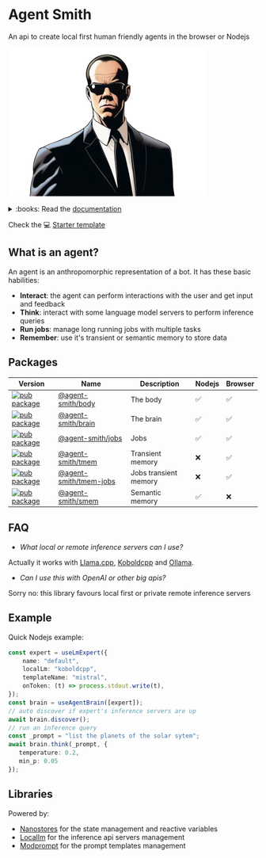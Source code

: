 # Agent Smith

An api to create local first human friendly agents in the browser or Nodejs

![Agent Smith](docsite/public/img/agentsmith.png)

<details>
<summary>:books: Read the <a href="https://synw.github.io/agent-smith">documentation</a></summary>

 - [The body](https://synw.github.io/agent-smith/the_body)
    - [Overview](https://synw.github.io/agent-smith/the_body/overview)
    - [Install](https://synw.github.io/agent-smith/the_body/install)
    - [Basic agent](https://synw.github.io/agent-smith/the_body/basic_agent)
     - [Interactions](https://synw.github.io/agent-smith/the_body/interactions)
        - [Talk](https://synw.github.io/agent-smith/the_body/interactions/talk)
        - [Components](https://synw.github.io/agent-smith/the_body/interactions/components)
        - [Confirm](https://synw.github.io/agent-smith/the_body/interactions/confirm)
 - [The brain](https://synw.github.io/agent-smith/the_brain)
    - [Overview](https://synw.github.io/agent-smith/the_brain/overview)
    - [Install](https://synw.github.io/agent-smith/the_brain/install)
    - [Basics](https://synw.github.io/agent-smith/the_brain/basics)
    - [Options](https://synw.github.io/agent-smith/the_brain/options)
    - [Grammars](https://synw.github.io/agent-smith/the_brain/grammars)
    - [Multiple experts](https://synw.github.io/agent-smith/the_brain/multiple_experts)
     - [Templates](https://synw.github.io/agent-smith/the_brain/templates)
        - [Basics](https://synw.github.io/agent-smith/the_brain/templates/basics)
        - [History](https://synw.github.io/agent-smith/the_brain/templates/history)
        - [Few shots](https://synw.github.io/agent-smith/the_brain/templates/few_shots)
 - [Jobs](https://synw.github.io/agent-smith/jobs)
    - [Get started](https://synw.github.io/agent-smith/jobs/get_started)
    - [Create a job](https://synw.github.io/agent-smith/jobs/create_a_job)
    - [Config](https://synw.github.io/agent-smith/jobs/config)
    - [State management](https://synw.github.io/agent-smith/jobs/state_management)
    - [Memory](https://synw.github.io/agent-smith/jobs/memory)
 - [Transient memory](https://synw.github.io/agent-smith/transient_memory)
    - [Get started](https://synw.github.io/agent-smith/transient_memory/get_started)
    - [Usage](https://synw.github.io/agent-smith/transient_memory/usage)
    - [Api](https://synw.github.io/agent-smith/transient_memory/api)
 - [Semantic memory](https://synw.github.io/agent-smith/semantic_memory)
    - [Get started](https://synw.github.io/agent-smith/semantic_memory/get_started)
    - [Initialize](https://synw.github.io/agent-smith/semantic_memory/initialize)
    - [Write operations](https://synw.github.io/agent-smith/semantic_memory/write_operations)
    - [Read operations](https://synw.github.io/agent-smith/semantic_memory/read_operations)
 - [Examples](https://synw.github.io/agent-smith/examples)
    - [Data viz](https://synw.github.io/agent-smith/examples/data_viz)

</details>

Check the :computer: [Starter template](https://github.com/synw/agent-smith/tree/main/template)

## What is an agent?

An agent is an anthropomorphic representation of a bot. It has these basic habilities:

- **Interact**: the agent can perform interactions with the user and get input and feedback
- **Think**: interact with some language model servers to perform inference queries
- **Run jobs**: manage long running jobs with multiple tasks
- **Remember**: use it's transient or semantic memory to store data

## Packages

| Version | Name | Description | Nodejs | Browser |
| --- | --- | --- | --- | --- |
| [![pub package](https://img.shields.io/npm/v/@agent-smith/body)](https://www.npmjs.com/package/@agent-smith/body) | [@agent-smith/body](https://github.com/synw/agent-smith/tree/main/packages/body) | The body | :white_check_mark: | :white_check_mark:
| [![pub package](https://img.shields.io/npm/v/@agent-smith/brain)](https://www.npmjs.com/package/@agent-smith/brain) | [@agent-smith/brain](https://github.com/synw/agent-smith/tree/main/packages/brain) | The brain | :white_check_mark: | :white_check_mark:
| [![pub package](https://img.shields.io/npm/v/@agent-smith/jobs)](https://www.npmjs.com/package/@agent-smith/jobs) | [@agent-smith/jobs](https://github.com/synw/agent-smith/tree/main/packages/jobs) | Jobs | :white_check_mark: | :white_check_mark:
| [![pub package](https://img.shields.io/npm/v/@agent-smith/tmem)](https://www.npmjs.com/package/@agent-smith/tmem) | [@agent-smith/tmem](https://github.com/synw/agent-smith/tree/main/packages/tmem) | Transient memory | :x: | :white_check_mark:
| [![pub package](https://img.shields.io/npm/v/@agent-smith/tmem-jobs)](https://www.npmjs.com/package/@agent-smith/tmem-jobs) | [@agent-smith/tmem-jobs](https://github.com/synw/agent-smith/tree/main/packages/tmem-jobs) | Jobs transient memory | :x: | :white_check_mark:
| [![pub package](https://img.shields.io/npm/v/@agent-smith/smem)](https://www.npmjs.com/package/@agent-smith/smem) | [@agent-smith/smem](https://github.com/synw/agent-smith/tree/main/packages/smem) | Semantic memory | :white_check_mark: | :x:

## FAQ

- *What local or remote inference servers can I use?*

Actually it works with [Llama.cpp](https://github.com/ggerganov/llama.cpp/tree/master/examples/server),
[Koboldcpp](https://github.com/LostRuins/koboldcpp) and [Ollama](https://github.com/ollama/ollama).

- *Can I use this with OpenAI or other big apis?*

Sorry no: this library favours local first or private remote inference servers

## Example

Quick Nodejs example:

```ts
const expert = useLmExpert({
    name: "default",
    localLm: "koboldcpp",
    templateName: "mistral",
    onToken: (t) => process.stdout.write(t),
});
const brain = useAgentBrain([expert]);
// auto discover if expert's inference servers are up
await brain.discover();
// run an inference query
const _prompt = "list the planets of the solar sytem";
await brain.think(_prompt, { 
   temperature: 0.2, 
   min_p: 0.05 
});
```

## Libraries

Powered by:

- [Nanostores](https://github.com/nanostores/nanostores) for the state management and reactive variables
- [Locallm](https://github.com/synw/locallm) for the inference api servers management
- [Modprompt](https://github.com/synw/modprompt) for the prompt templates management
